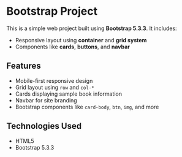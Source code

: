 # Bootstrap Project

This is a simple web project built using **Bootstrap 5.3.3**. It includes:

- Responsive layout using **container** and **grid system**
- Components like **cards**, **buttons**, and **navbar**

## Features

- Mobile-first responsive design
- Grid layout using `row` and `col-*`
- Cards displaying sample book information
- Navbar for site branding
- Bootstrap components like `card-body`, `btn`, `img`, and more

## Technologies Used

- HTML5
- Bootstrap 5.3.3 



